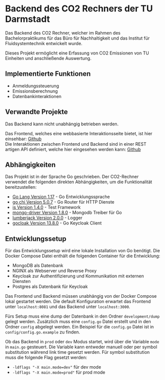 # Backend des CO2 Rechners der TU Darmstadt

Das Backend des CO2 Rechner, welcher im Rahmen des Bachelorpraktikums für das Büro für Nachhaltigkeit und das Institut für Fluidsystemtechnik entwickelt wurde.

Dieses Projekt ermöglicht eine Erfassung von CO2 Emissionen von TU Einheiten und anschließende Auswertung.

## Implementierte Funktionen

- Anmeldungssteuerung
- Emissionsberechnung
- Datenbankinteraktionen

## Verwandte Projekte

Das Backend kann nicht unabhängig betrieben werden.

Das Frontend, welches eine webbasierte Interaktionsseite bietet, ist hier einsehbar: [Github](https://github.com/felix-marx/CO2-Rechner-TU-Darmstadt-Frontend)  
Die Interaktionen zwischen Frontend und Backend sind in einer REST artigen API definiert, welche hier eingesehen werden kann: [Github](https://github.com/Anhilly/CO2-Rechner-api)

## Abhängigkeiten

Das Projekt ist in der Sprache Go geschrieben.
Der CO2-Rechner verwendet die folgenden direkten Abhängigkeiten, um die Funktionalität bereitzustellen:

- [Go Lang Version 1.17](https://go.dev/) - Go Entwicklungssprache
- [go chi Version 5.0.7](https://github.com/go-chi/chi) - Go Router für HTTP Dienste
- [is Version 1.4.0](https://github.com/matryer/is) - Test Framework
- [mongo-driver Version 1.8.0](https://go.mongodb.org/mongo-driver) - Mongodb Treiber für Go
- [lumberjack Version 2.0.0](https://gopkg.in/natefinch/lumberjack.v2) - Logger
- [gocloak Version 13.8.0](https://github.com/Nerzal/gocloak/) - Go Keycloak Client

## Entwicklungssetup

Für das Entwicklungssetup wird eine lokale Installation von Go benötigt. Die Docker Compose Datei enthält die folgenden Container für die Entwicklung:
- MongoDB als Datenbank
- NGINX als Webserver und Reverse Proxy
- Keycloak zur Authentifizierung und Kommunikation mit externen Diensten
- Postgres als Datenbank für Keycloak

Das Frontend und Backend müssen unabhängig von der Docker Compose lokal gestartet werden. 
Die default Konfiguration erwartet das Frontend unter `localhost:8081` und das Backend unter `localhost:3000`.

Fürs Setup muss eine dump der Datenbank in den Ordner `development/dump` gelegt werden. 
Zusätzlich muss eine `config.go` Datei erstellt und in den Ordner `config` abgelegt werden. 
Ein Beispiel für die `config.go` Datei ist in `config/config.go.example` zu finden. 

Ob das Backend in `prod` oder `dev` Modus startet, wird über die Variable `mode` in `main.go` gesteuert. 
Die Variable kann entweder manuell oder per symbol substitution während link time gesetzt werden. 
Für symbol substitution muss die folgende Flag gesetzt werden:
- `-ldflags "-X main.mode=dev"` für dev mode
- `-ldflags "-X main.mode=prod"` für prod mode